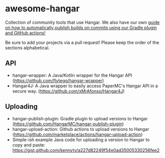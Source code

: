 # awesome-hangar

Collection of community tools that use Hangar. We also have our own [guide on how to automatically publish builds on commits using our Gradle plugin and GitHub actions!](https://docs.papermc.io/misc/hangar-publishing)

Be sure to add your projects via a pull request! Please keep the order of the sections alphabetical. 

## API
- hangar-wrapper: A Java/Kotlin wrapper for the Hangar API (https://github.com/flytegg/hangar-wrapper)
- Hangar4J: A Java wrapper to easily access PaperMC's Hangar API in a secure way. (https://github.com/xMrAfonso/Hangar4J)

## Uploading
- hangar-publish-plugin: Gradle plugin to upload versions to Hangar (https://github.com/HangarMC/hangar-publish-plugin)
- hangar-upload-action: Github actions to upload versions to Hangar (https://github.com/marketplace/actions/hangar-upload-action)
- Simple-ish example Java code for uploading a version to Hangar to copy and paste: https://gist.github.com/kennytv/a227d82249f54e0ad35005330256fee2
